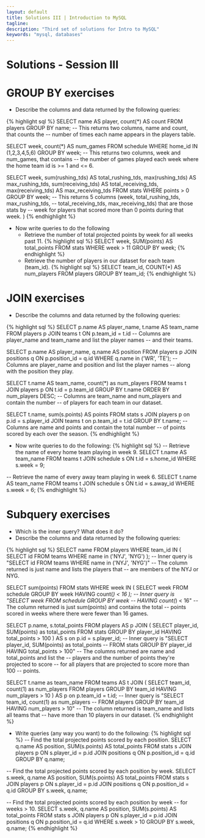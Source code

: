 ```yaml
---
layout: default
title: Solutions III | Introduction to MySQL
tagline:
description: "Third set of solutions for Intro to MySQL"
keywords: "mysql, databases"
---
```


Solutions - Session III
=======================

# GROUP BY exercises

- Describe the columns and data returned by the following queries:

{% highlight sql %}
SELECT name AS player, count(*) AS count
FROM players
GROUP BY name;
-- This returns two columns, name and count, that counts the
-- number of times each name appears in the players table.

SELECT week, count(*) AS num_games
FROM schedule
WHERE home_id IN (1,2,3,4,5,6)
GROUP BY week;
-- This returns two columns, week and num_games, that contains
-- the number of games played each week where the home team id
is >= 1 and <= 6.

SELECT week,
  sum(rushing_tds) AS total_rushing_tds,
  max(rushing_tds) AS max_rushing_tds,
  sum(receiving_tds) AS total_receiving_tds,
  max(receiving_tds) AS max_receiving_tds
FROM stats
WHERE points > 0
GROUP BY week;
-- This returns 5 columns (week, total_rushing_tds, max_rushing_tds,
-- total_receiving_tds, max_receiving_tds) that are those stats by
-- week for players that scored more than 0 points during that week.
)
{% endhighlight %}

- Now write queries to do the following
  * Retrieve the number of total projected points by week for all weeks past 11.
  {% highlight sql %}
    SELECT week, SUM(points) AS total_points
    FROM stats
    WHERE week > 11
    GROUP BY week;
  {% endhighlight %}
  * Retrieve the number of players in our dataset for each team (team_id).
  {% highlight sql %}
    SELECT team_id, COUNT(*) AS num_players
    FROM players
    GROUP BY team_id;
  {% endhighlight %}

# JOIN exercises

- Describe the columns and data returned by the following queries:

{% highlight sql %}
SELECT
  p.name AS player_name,
  t.name AS team_name
FROM players p
JOIN teams t ON p.team_id = t.id
-- Columns are player_name and team_name and list the player names
-- and their teams.

SELECT
  p.name AS player_name,
  q.name AS position
FROM players p
JOIN positions q ON p.position_id = q.id
WHERE q.name in ('WR', 'TE');
-- Columns are player_name and position and list the player names
-- along with the position they play.

SELECT t.name AS team_name,
  count(*) as num_players
FROM teams t
JOIN players p ON t.id = p.team_id
GROUP BY t.name
ORDER BY num_players DESC;
-- Columns are team_name and num_players and contain the number
-- of players for each team in our dataset.

SELECT t.name, sum(s.points) AS points
FROM stats s
JOIN players p on p.id = s.player_id
JOIN teams t on p.team_id = t.id
GROUP BY t.name;
-- Columns are name and points and contain the total number
-- of points scored by each over the season.
{% endhighlight %}

- Now write queries to do the following:
{% highlight sql %}
-- Retrieve the name of every home team playing in week 9.
SELECT t.name AS team_name
FROM teams t
JOIN schedule s ON t.id = s.home_id
WHERE s.week = 9;

-- Retrieve the name of every away team playing in week 6.
SELECT t.name AS team_name
FROM teams t
JOIN schedule s ON t.id = s.away_id
WHERE s.week = 6;
{% endhighlight %}

# Subquery exercises

- Which is the inner query? What does it do?
- Describe the columns and data returned by the following queries:

{% highlight sql %}
SELECT name
FROM players WHERE team_id IN (
  SELECT id
  FROM teams
  WHERE name in ('NYJ', 'NYG')
);
-- Inner query is "SELECT id FROM teams WHERE name in ('NYJ', 'NYG')"
-- The column returned is just name and lists the players that
-- are members of the NYJ or NYG.

SELECT sum(points)
FROM stats
WHERE week IN (
  SELECT week
  FROM schedule
  GROUP BY week
  HAVING count(*) < 16
);
-- Inner query is "SELECT week FROM schedule GROUP BY week
-- HAVING count(*) < 16"
-- The column returned is just sum(points) and contains the total
-- points scored in weeks where there were fewer than 16 games.

SELECT p.name, s.total_points
FROM players AS p
JOIN (
  SELECT player_id, SUM(points) as total_points
  FROM stats
  GROUP BY player_id
  HAVING total_points > 100
) AS s on p.id = s.player_id;
-- Inner query is "SELECT player_id, SUM(points) as total_points
-- FROM stats GROUP BY player_id HAVING total_points > 100"
-- The columns returned are name and total_points and list the
-- players and the number of points they're projected to score
-- for all players that are projected to score more than 100
-- points.

SELECT t.name as team_name
FROM teams AS t
JOIN (
  SELECT team_id, count(1) as num_players
  FROM players
  GROUP BY team_id
  HAVING num_players > 10
) AS p on p.team_id = t.id;
-- Inner query is "SELECT team_id, count(1) as num_players
-- FROM players GROUP BY team_id HAVING num_players > 10"
-- The column returned is team_name and lists all teams that
-- have more than 10 players in our dataset.
{% endhighlight %}

- Write queries (any way you want) to do the following:
{% highlight sql %}
-- Find the total projected points scored by each position.
SELECT q.name AS position, SUM(s.points) AS total_points
FROM stats s
JOIN players p ON s.player_id = p.id
JOIN positions q ON p.position_id = q.id
GROUP BY q.name;

-- Find the total projected points scored by each position by week.
SELECT s.week, q.name AS position, SUM(s.points) AS total_points
FROM stats s
JOIN players p ON s.player_id = p.id
JOIN positions q ON p.position_id = q.id
GROUP BY s.week, q.name;

-- Find the total projected points scored by each position by week
-- for weeks > 10.
SELECT s.week, q.name AS position, SUM(s.points) AS total_points
FROM stats s
JOIN players p ON s.player_id = p.id
JOIN positions q ON p.position_id = q.id
WHERE s.week > 10
GROUP BY s.week, q.name;
{% endhighlight %}